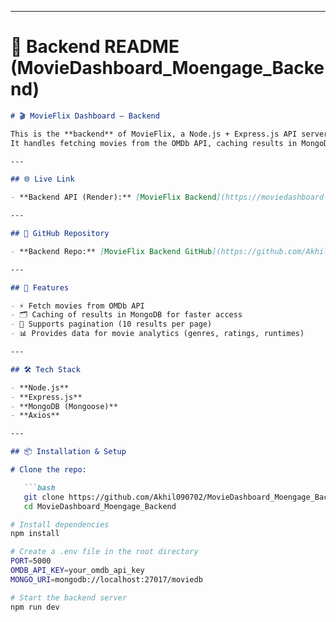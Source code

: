 
---

# 📄 Backend README (MovieDashboard_Moengage_Backend)

```markdown
# 🎬 MovieFlix Dashboard – Backend

This is the **backend** of MovieFlix, a Node.js + Express.js API server.  
It handles fetching movies from the OMDb API, caching results in MongoDB, and serving them to the frontend for faster performance.

---

## 🌐 Live Link

- **Backend API (Render):** [MovieFlix Backend](https://moviedashboard-moengage-backend.onrender.com)  

---

## 📂 GitHub Repository

- **Backend Repo:** [MovieFlix Backend GitHub](https://github.com/Akhil090702/MovieDashboard_Moengage_Backend.git)  

---

## 🚀 Features

- ⚡ Fetch movies from OMDb API  
- 🗂️ Caching of results in MongoDB for faster access  
- 📑 Supports pagination (10 results per page)  
- 📊 Provides data for movie analytics (genres, ratings, runtimes)  

---

## 🛠️ Tech Stack

- **Node.js**  
- **Express.js**  
- **MongoDB (Mongoose)**  
- **Axios**   

---

## 📦 Installation & Setup

# Clone the repo:

   ```bash
   git clone https://github.com/Akhil090702/MovieDashboard_Moengage_Backend.git
   cd MovieDashboard_Moengage_Backend

# Install dependencies
npm install

# Create a .env file in the root directory
PORT=5000
OMDB_API_KEY=your_omdb_api_key
MONGO_URI=mongodb://localhost:27017/moviedb

# Start the backend server
npm run dev
